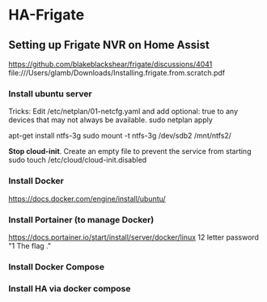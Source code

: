 # HA-Frigate

## Setting up Frigate NVR on Home Assist
https://github.com/blakeblackshear/frigate/discussions/4041
file:///Users/glamb/Downloads/Installing.frigate.from.scratch.pdf


### Install ubuntu server

Tricks:
  Edit /etc/netplan/01-netcfg.yaml and add optional: true to any devices that may not always be available.
  sudo netplan apply

  apt-get install ntfs-3g 
  sudo mount -t ntfs-3g /dev/sdb2 /mnt/ntfs2/
  
  **Stop cloud-init**. Create an empty file to prevent the service from starting
  sudo touch /etc/cloud/cloud-init.disabled
  
### Install Docker

https://docs.docker.com/engine/install/ubuntu/

  ### Install Portainer (to manage Docker)

  https://docs.portainer.io/start/install/server/docker/linux
  12 letter password "1 The flag ."

  ### Install Docker Compose
  
### Install HA via docker compose



  
